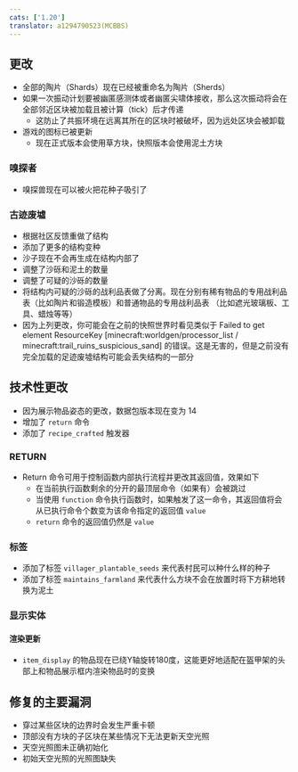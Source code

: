 ```yaml
---
cats: ['1.20']
translator: a1294790523(MCBBS)
---
```

## 更改
* 全部的陶片（Shards）现在已经被重命名为陶片（Sherds）
* 如果一次振动计划要被幽匿感测体或者幽匿尖啸体接收，那么这次振动将会在全部邻近区块被加载且被计算（tick）后才传递
	* 这防止了共振环境在远离其所在的区块时被破坏，因为远处区块会被卸载	
* 游戏的图标已被更新
	* 现在正式版本会使用草方块，快照版本会使用泥土方块
### 嗅探者
* 嗅探兽现在可以被火把花种子吸引了
### 古迹废墟
* 根据社区反馈重做了结构
* 添加了更多的结构变种
* 沙子现在不会再生成在结构内部了
* 调整了沙砾和泥土的数量
* 调整了可疑的沙砾的数量
* 将结构内可疑的沙砾的战利品表做了分离。现在分别有稀有物品的专用战利品表（比如陶片和锻造模板）和普通物品的专用战利品表 （比如遮光玻璃板、工具、蜡烛等等）
* 因为上列更改，你可能会在之前的快照世界时看见类似于 Failed to get element ResourceKey [minecraft:worldgen/processor_list / minecraft:trail_ruins_suspicious_sand] 的错误。这是无害的，但是之前没有完全加载的足迹废墟结构可能会丢失结构的一部分
## 技术性更改
* 因为展示物品姿态的更改，数据包版本现在变为 14
* 增加了 `return` 命令
* 添加了 `recipe_crafted` 触发器
### RETURN
* Return 命令可用于控制函数内部执行流程并更改其返回值，效果如下
	* 在当前执行函数剩余的分开的最顶层命令（如果有）会被跳过
	* 当使用 `function` 命令执行函数时，如果触发了这一命令，其返回值将会从已执行命令个数变为该命令指定的返回值 `value`
	* `return` 命令的返回值仍然是 `value`
### 标签
* 添加了标签 `villager_plantable_seeds` 来代表村民可以种什么样的种子
* 添加了标签 `maintains_farmland` 来代表什么方块不会在放置时将下方耕地转换为泥土
### 显示实体
#### 渲染更新
* `item_display` 的物品现在已绕Y轴旋转180度，这能更好地适配在盔甲架的头部上和物品展示框内渲染物品时的变换
## 修复的主要漏洞
* 穿过某些区块的边界时会发生严重卡顿
* 顶部没有方块的子区块在某些情况下无法更新天空光照
* 天空光照图未正确初始化
* 初始天空光照的光照图缺失
